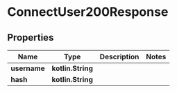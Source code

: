 
# ConnectUser200Response

## Properties
| Name | Type | Description | Notes |
| ------------ | ------------- | ------------- | ------------- |
| **username** | **kotlin.String** |  |  |
| **hash** | **kotlin.String** |  |  |



